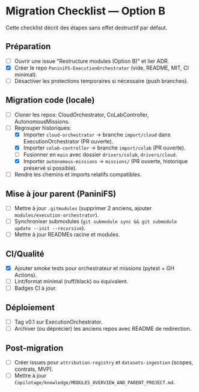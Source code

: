 # Migration Checklist — Option B

Cette checklist décrit des étapes sans effet destructif par défaut.

## Préparation
- [ ] Ouvrir une issue "Restructure modules (Option B)" et lier ADR.
- [x] Créer le repo `PaniniFS-ExecutionOrchestrator` (vide, README, MIT, CI minimal).
- [ ] Désactiver les protections temporaires si nécessaire (push branches).

## Migration code (locale)
- [ ] Cloner les repos: CloudOrchestrator, CoLabController, AutonomousMissions.
- [ ] Regrouper historiques:
  - [x] Importer `cloud-orchestrator` → branche `import/cloud` dans ExecutionOrchestrator (PR ouverte).
  - [x] Importer `colab-controller` → branche `import/colab` (PR ouverte).
  - [ ] Fusionner en `main` avec dossier `drivers/colab`, `drivers/cloud`.
  - [x] Importer `autonomous-missions` → `missions/` (PR ouverte, historique préservé si possible).
- [ ] Rendre les chemins et imports relatifs compatibles.

## Mise à jour parent (PaniniFS)
- [ ] Mettre à jour `.gitmodules` (supprimer 2 anciens, ajouter `modules/execution-orchestrator`).
- [ ] Synchroniser submodules (`git submodule sync && git submodule update --init --recursive`).
- [ ] Mettre à jour READMEs racine et modules.

## CI/Qualité
- [x] Ajouter smoke tests pour orchestrateur et missions (pytest + GH Actions).
- [ ] Lint/format minimal (ruff/black) ou équivalent.
- [ ] Badges CI à jour.

## Déploiement
- [ ] Tag v0.1 sur ExecutionOrchestrator.
- [ ] Archiver (ou déprécier) les anciens repos avec README de redirection.

## Post-migration
- [ ] Créer issues pour `attribution-registry` et `datasets-ingestion` (scopes, contrats, MVP).
- [ ] Mettre à jour `Copilotage/knowledge/MODULES_OVERVIEW_AND_PARENT_PROJECT.md`.
